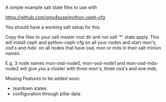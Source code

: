 A simple example salt state files to use with

https://github.com/oms4suse/python-ceph-cfg

You should have a working salt setup for this.

Copy the files to your salt master root dir and run salt '*' state.apply.
This will install ceph and python-ceph-cfg on all your nodes and start mon's,
osd's and mds' on all nodes that have osd, mon or mds in their salt minion names.

E.g. 3 node names mon-osd-node0, mon-osd-node1 and mon-osd-mds-node2 will give
you a cluster with three mon's, three osd's and one mds.

Missing Features to be added soon:
* teardown states
* configuration through pillar data
